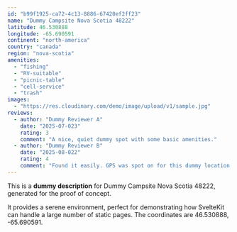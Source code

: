 ```yaml
---
id: "b99f1925-ca72-4c13-8886-67420ef2ff23"
name: "Dummy Campsite Nova Scotia 48222"
latitude: 46.530888
longitude: -65.690591
continent: "north-america"
country: "canada"
region: "nova-scotia"
amenities:
  - "fishing"
  - "RV-suitable"
  - "picnic-table"
  - "cell-service"
  - "trash"
images:
  - "https://res.cloudinary.com/demo/image/upload/v1/sample.jpg"
reviews:
  - author: "Dummy Reviewer A"
    date: "2025-07-023"
    rating: 3
    comment: "A nice, quiet dummy spot with some basic amenities."
  - author: "Dummy Reviewer B"
    date: "2025-08-022"
    rating: 4
    comment: "Found it easily. GPS was spot on for this dummy location."
---
```


This is a **dummy description** for Dummy Campsite Nova Scotia 48222, generated for the proof of concept.

It provides a serene environment, perfect for demonstrating how SvelteKit can handle a large number of static pages. The coordinates are 46.530888, -65.690591.
